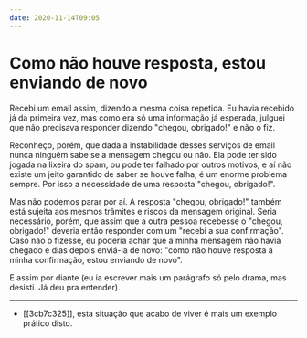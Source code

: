 ```yaml
---
date: 2020-11-14T09:05
---
```


# Como não houve resposta, estou enviando de novo

Recebi um email assim, dizendo a mesma coisa repetida. Eu havia recebido já da primeira vez, mas como era só uma informação já esperada, julguei que não precisava responder dizendo "chegou, obrigado!" e não o fiz.

Reconheço, porém, que dada a instabilidade desses serviços de email nunca ninguém sabe se a mensagem chegou ou não. Ela pode ter sido jogada na lixeira do spam, ou pode ter falhado por outros motivos, e aí não existe um jeito garantido de saber se houve falha, é um enorme problema sempre. Por isso a necessidade de uma resposta "chegou, obrigado!".

Mas não podemos parar por aí. A resposta "chegou, obrigado!" também está sujeita aos mesmos trâmites e riscos da mensagem original. Seria necessário, porém, que assim que a outra pessoa recebesse o "chegou, obrigado!" deveria então responder com um "recebi a sua confirmação". Caso não o fizesse, eu poderia achar que a minha mensagem não havia chegado e dias depois enviá-la de novo: "como não houve resposta à minha confirmação, estou enviando de novo".

E assim por diante (eu ia escrever mais um parágrafo só pelo drama, mas desisti. Já deu pra entender).

---

- [[3cb7c325]], esta situação que acabo de viver é mais um exemplo prático disto.
